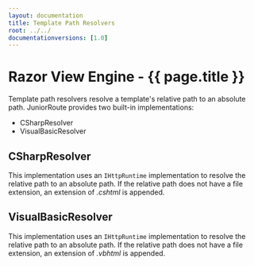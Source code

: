 ```yaml
---
layout: documentation
title: Template Path Resolvers
root: ../../
documentationversions: [1.0]
---
```

Razor View Engine - {{ page.title }}
=
Template path resolvers resolve a template's relative path to an absolute path. JuniorRoute provides two built-in implementations:
* CSharpResolver
* VisualBasicResolver

CSharpResolver
-
This implementation uses an ```IHttpRuntime``` implementation to resolve the relative path to an absolute path. If the relative path does not have a file extension, an extension of *.cshtml* is appended.

VisualBasicResolver
-
This implementation uses an ```IHttpRuntime``` implementation to resolve the relative path to an absolute path. If the relative path does not have a file extension, an extension of *.vbhtml* is appended.